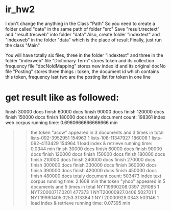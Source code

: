 # ir_hw2
I don't change the anything in the Class "Path"
So you need to create a folder called "data" in the same path of folder "src"
Save "result.trectext" and "result.trecweb" into folder "data"
Also, create folder "indextext" and "indexweb" in the folder "data" which is the place of result
Finally, just run the class "Main"


You will have totally six files, three in the folder "indextext" and three in the folder "indexweb"
file "Dictionary Term" stores token and its collection frequency
file "docNoIdMapping" stores new index id and its original docNo
file "Posting" stores three things : token, the document id which contains this token, frequency
last two are the posting list for token
in one line



# get result like as followed:

finish 30000 docs
finish 60000 docs
finish 90000 docs
finish 120000 docs
finish 150000 docs
finish 180000 docs
totaly document count:  198361
index web corpus running time: 0.6960666666666666 min
 >> the token "acow" appeared in 3 documents and 3 times in total
       lists-092-3952951    154963         1
      lists-108-11347927    186006         1
       lists-092-4113429    154964         1
load index & retrieve running time: 0.0344 min
finish 30000 docs
finish 60000 docs
finish 90000 docs
finish 120000 docs
finish 150000 docs
finish 180000 docs
finish 210000 docs
finish 240000 docs
finish 270000 docs
finish 300000 docs
finish 330000 docs
finish 360000 docs
finish 390000 docs
finish 420000 docs
finish 450000 docs
finish 480000 docs
totaly document count:  503473
index text corpus running time: 2.1608 min
 >> the token "yhoo" appeared in 5 documents and 5 times in total
        NYT19990208.0397    291085         1
        NYT20000717.0201    477373         1
        NYT20000927.0406    502701         1
        NYT19990405.0253    313384         1
        NYT20000928.0343    503146         1
load index & retrieve running time: 0.07395 min


